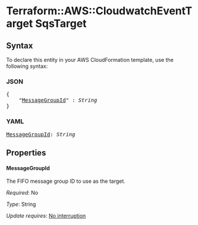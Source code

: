 # Terraform::AWS::CloudwatchEventTarget SqsTarget

## Syntax

To declare this entity in your AWS CloudFormation template, use the following syntax:

### JSON

<pre>
{
    "<a href="#messagegroupid" title="MessageGroupId">MessageGroupId</a>" : <i>String</i>
}
</pre>

### YAML

<pre>
<a href="#messagegroupid" title="MessageGroupId">MessageGroupId</a>: <i>String</i>
</pre>

## Properties

#### MessageGroupId

The FIFO message group ID to use as the target.

_Required_: No

_Type_: String

_Update requires_: [No interruption](https://docs.aws.amazon.com/AWSCloudFormation/latest/UserGuide/using-cfn-updating-stacks-update-behaviors.html#update-no-interrupt)

